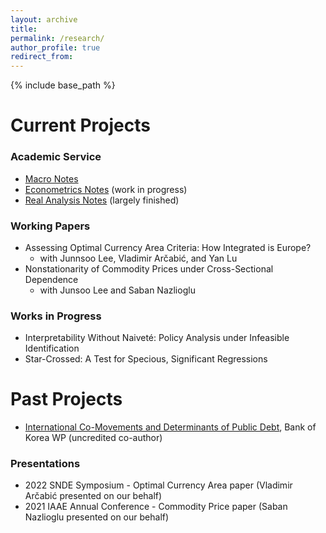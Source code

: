 ```yaml
---
layout: archive
title: 
permalink: /research/
author_profile: true
redirect_from:
---
```


{% include base_path %}

Current Projects 
======

### Academic Service 
* [Macro Notes](https://paulbousquet.github.io/WebsitePDFs/Macro.pdf)
* [Econometrics Notes](https://paulbousquet.github.io/WebsitePDFs/Metrics.pdf) (work in progress)
* [Real Analysis Notes](assets/Analysisnotes.pdf) (largely finished)

### Working Papers 
* Assessing Optimal Currency Area Criteria: How Integrated is Europe? 
  * with Junnsoo Lee, Vladimir Arčabić, and Yan Lu 
* Nonstationarity of Commodity Prices under Cross-Sectional Dependence
  * with Junsoo Lee and Saban Nazlioglu 
  
### Works in Progress 
* Interpretability Without Naiveté: Policy Analysis under Infeasible Identification
* Star-Crossed: A Test for Specious, Significant Regressions 


Past Projects 
======
* [International Co-Movements and Determinants of Public Debt](https://papers.ssrn.com/sol3/papers.cfm?abstract_id=3640087), Bank of Korea WP (uncredited co-author)

### Presentations 
* 2022 SNDE Symposium - Optimal Currency Area paper (Vladimir Arčabić presented on our behalf) 
* 2021 IAAE Annual Conference - Commodity Price paper (Saban Nazlioglu presented on our behalf)
